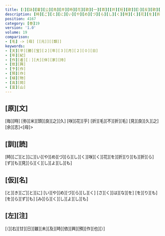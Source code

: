 ```yaml
---
title: [（][詠][霍][公][鳥][并][時][花][歌][一][首][[并][短][歌]][）][反][歌][二][首]
description: [時][ご][と][に][い][や][め][づ][ら][し][く][咲][く][花][を][折][り][も][折][ら][ず][も][見][ら][く][し][よ][し][も]
position: 4167
category: [巻]19
version: '1.0'
volume: 19
comparison:
- [毛] -> [母] [[元]][[類]]
keywords:
- [天][平][勝][宝][２][年][３][月][２][０][日]
- [年][紀]
- [作][者][：][大][伴][家][持]
- [依][興]
- [予][作]
- [預][作]
- [植][物]
- [高][岡]
- [富][山]
---
```


## [原][文]

[毎][時] [弥][米][頭][良][之][久] [咲][花][乎] [折][毛][不][折][毛] [見][良][久][之][余][志]<[母]>

## [訓][読]

[時][ご][と][に][い][や][め][づ][ら][し][く][咲][く][花][を][折][り][も][折][ら][ず][も][見][ら][く][し][よ][し][も]

## [仮][名]

[と][き][ご][と][に] [い][や][め][づ][ら][し][く] [さ][く][は][な][を] [を][り][も][を][ら][ず][も] [み][ら][く][し][よ][し][も]

## [左][注]

[（][右][廿][日][雖][未][及][時][依][興][預][作][也][）]

